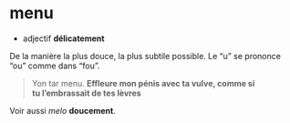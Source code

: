 # menu
- adjectif **délicatement**

De la manière la plus douce, la plus subtile possible. Le “u” se prononce “ou” comme dans “fou”. 

> Yon tar menu. **Effleure mon pénis avec ta vulve, comme si  
>                   tu l’embrassait de tes lèvres**

Voir aussi *melo* **doucement**.